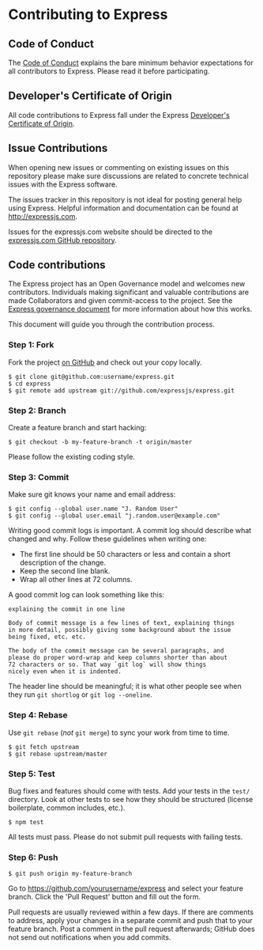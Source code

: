 # Contributing to Express

## Code of Conduct

The [Code of Conduct][] explains the bare minimum behavior expectations for all
contributors to Express. Please read it before participating.

## Developer's Certificate of Origin

All code contributions to Express fall under the Express
[Developer's Certificate of Origin][].

## Issue Contributions

When opening new issues or commenting on existing issues on this repository
please make sure discussions are related to concrete technical issues with the
Express software.

The issues tracker in this repository is not ideal for posting general help
using Express. Helpful information and documentation can be found at
http://expressjs.com.

Issues for the expressjs.com website should be directed to the
[expressjs.com GitHub repository][].

## Code contributions

The Express project has an Open Governance model and welcomes new contributors.
Individuals making significant and valuable contributions are made
Collaborators and given commit-access to the project. See the
[Express governance document][] for more information about how this works.

This document will guide you through the contribution process.

### Step 1: Fork

Fork the project [on GitHub][] and check out your copy locally.

```
$ git clone git@github.com:username/express.git
$ cd express
$ git remote add upstream git://github.com/expressjs/express.git
```

### Step 2: Branch

Create a feature branch and start hacking:

```
$ git checkout -b my-feature-branch -t origin/master
```

Please follow the existing coding style.

### Step 3: Commit

Make sure git knows your name and email address:

```
$ git config --global user.name "J. Random User"
$ git config --global user.email "j.random.user@example.com"
```

Writing good commit logs is important. A commit log should describe what
changed and why. Follow these guidelines when writing one:

* The first line should be 50 characters or less and contain a short
  description of the change.
* Keep the second line blank.
* Wrap all other lines at 72 columns.

A good commit log can look something like this:

```
explaining the commit in one line

Body of commit message is a few lines of text, explaining things
in more detail, possibly giving some background about the issue
being fixed, etc. etc.

The body of the commit message can be several paragraphs, and
please do proper word-wrap and keep columns shorter than about
72 characters or so. That way `git log` will show things
nicely even when it is indented.
```

The header line should be meaningful; it is what other people see when they run
`git shortlog` or `git log --oneline`.

### Step 4: Rebase

Use `git rebase` (*not* `git merge`) to sync your work from time to time.

```
$ git fetch upstream
$ git rebase upstream/master
```

### Step 5: Test

Bug fixes and features should come with tests. Add your tests in the `test/`
directory. Look at other tests to see how they should be structured (license
boilerplate, common includes, etc.).

```
$ npm test
```

All tests must pass. Please do not submit pull requests with failing tests.

### Step 6: Push

```
$ git push origin my-feature-branch
```

Go to https://github.com/yourusername/express and select your feature branch.
Click the 'Pull Request' button and fill out the form.

Pull requests are usually reviewed within a few days. If there are comments to
address, apply your changes in a separate commit and push that to your feature
branch. Post a comment in the pull request afterwards; GitHub does not send out
notifications when you add commits.

[Code of Conduct]: CODE_OF_CONDUCT.md
[Express governance document]: GOVERNANCE.md
[expressjs.com GitHub repository]: https://github.com/strongloop/expressjs.com
[on GitHub]: https://github.com/expressjs/express
[Developer's Certificate of Origin]: GOVERNANCE.md#developers-certificate-of-origin-11
